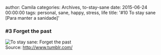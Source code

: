 author: Camila
categories: Archives, to-stay-sane
date: 2015-06-24 00:00:00
tags: personal, sane, happy, stress, life
title: '#10 To stay sane [Para manter a sanidade]'

<h3>#3 Forget the past</h3>

<img title="To stay sane: Forget the past" alt="To stay sane: Forget the past" src="/assets/images/to-stay-sane-10.jpg" /><br>
Source: <a href="http://www.tumblr.com/" target="_blank">http://www.tumblr.com/</a><br>





